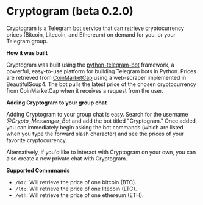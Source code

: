 # Cryptogram (beta 0.2.0)

Cryptogram is a Telegram bot service that can retrieve cryptocurrency prices (Bitcoin, Litecoin, and Ethereum) on demand for you, or your Telegram group. 

**How it was built**

Cryptogram was built using the [python-telegram-bot](https://github.com/python-telegram-bot/python-telegram-bot) framework, a powerful, easy-to-use platform for building Telegram bots in Python. Prices are retrieved from [CoinMarketCap](http://coinmarketcap.com) using a web-scraper implemented in BeautifulSoup4. The bot pulls the latest price of the chosen cryptocurrency from CoinMarketCap when it receives a request from the user.
 
**Adding Cryptogram to your group chat**

Adding Cryptogram to your group chat is easy. Search for the username *@Crypto_Messenger_Bot* and add the bot titled "Cryptogram." Once added, you can immediately begin asking the bot commands (which are listed when you type the forward slash character) and see the prices of your favorite cryptocurrency.

Alternatively, if you'd like to interact with Cryptogram on your own, you can also create a new private chat with Cryptogram.

**Supported Commmands**

- `/btc`: Will retrieve the price of one bitcoin (BTC).
- `/ltc`: Will retrieve the price of one litecoin (LTC).
- `/eth`: Will retrieve the price of one ethereum (ETH).
